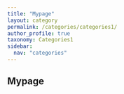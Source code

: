 ```yaml
---
title: "Mypage"
layout: category
permalink: /categories/categories1/
author_profile: true
taxonomy: Categories1
sidebar:
  nav: "categories"
---
```


## Mypage